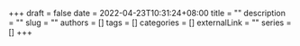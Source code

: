 +++ 
draft = false
date = 2022-04-23T10:31:24+08:00
title = ""
description = ""
slug = ""
authors = []
tags = []
categories = []
externalLink = ""
series = []
+++
